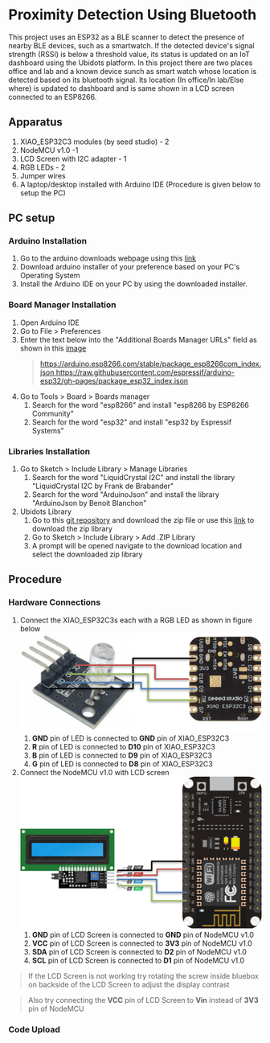 # Proximity Detection Using Bluetooth
This project uses an ESP32 as a BLE scanner to detect the presence of nearby BLE devices, such as a smartwatch. If the detected device's signal strength (RSSI) is below a threshold value, its status is updated on an IoT dashboard using the Ubidots platform. In this project there are two places office and lab and a known device sunch as smart watch whose location is detected based on its bluetooth signal. Its location (In office/In lab/Else where) is updated to dashboard and is same shown in a LCD screen connected to an ESP8266.
## Apparatus
1. XIAO_ESP32C3 modules (by seed studio) - 2
2. NodeMCU v1.0 -1
3. LCD Screen with I2C adapter - 1
4. RGB LEDs - 2
5. Jumper wires
6. A laptop/desktop installed with Arduino IDE (Procedure is given below to setup the PC)
## PC setup
### Arduino Installation
1. Go to the arduino downloads webpage using this [link](https://www.arduino.cc/en/software) 
2. Download arduino installer of your preference based on your PC's Operating System 
3. Install the Arduino IDE on your PC by using the downloaded installer.

### Board Manager Installation
1. Open Arduino IDE
2. Go to File > Preferences
3. Enter the text below into the "Additional Boards Manager URLs" field as shown in this [image](https://i0.wp.com/randomnerdtutorials.com/wp-content/uploads/2022/04/ESP32-URL-Arduino-IDE.png?w=828&quality=100&strip=all&ssl=1) 
    > https://arduino.esp8266.com/stable/package_esp8266com_index.json,https://raw.githubusercontent.com/espressif/arduino-esp32/gh-pages/package_esp32_index.json
4. Go to Tools > Board > Boards manager
    1. Search for the word "esp8266" and install "esp8266 by ESP8266 Community"
    2. Search for the word "esp32" and install "esp32 by Espressif Systems"
### Libraries Installation
1. Go to Sketch > Include Library > Manage Libraries
    1. Search for the word "LiquidCrystal I2C" and install the library "LiquidCrystal I2C by Frank de Brabander"
    2. Search for the word "ArduinoJson" and install the library "ArduinoJson by Benoit Blanchon"
2. Ubidots Library
    1. Go to this [git repository](https://github.com/ubidots/ubidots-esp32) and download the zip file or use this [link](https://github.com/ubidots/ubidots-esp32/archive/refs/heads/main.zip) to download the zip library
    2. Go to Sketch > Include Library > Add .ZIP Library
    3. A prompt will be opened navigate to the download location and select the downloaded zip library

## Procedure
### Hardware Connections
1. Connect the XIAO_ESP32C3s each with a RGB LED as shown in figure below
    ![XIAO_ESP32C3 connected to RGB LED](/Images/esp32_led.png "XIAO_ESP32C3 connected to RGB LED")
    1. **GND** pin of LED is connected to **GND** pin of XIAO_ESP32C3
    2. **R** pin of LED is connected to **D10** pin of XIAO_ESP32C3
    3. **B** pin of LED is connected to **D9** pin of XIAO_ESP32C3
    4. **G** pin of LED is connected to **D8** pin of XIAO_ESP32C3
2. Connect the NodeMCU v1.0 with LCD screen
    ![NodeMCU v1.0 connected to LCD screen](/Images/node_lcd.png "NodeMCU v1.0 connected to LCD Screen")
    1. **GND** pin of LCD Screen is connected to **GND** pin of NodeMCU v1.0
    2. **VCC** pin of LCD Screen is connected to **3V3** pin of NodeMCU v1.0
    3. **SDA** pin of LCD Screen is connected to **D2** pin of NodeMCU v1.0
    4. **SCL** pin of LCD Screen is connected to **D1** pin of NodeMCU v1.0
    
>If the LCD Screen is not working try rotating the screw inside bluebox on backside of the LCD Screen to adjust the display contrast
    
>Also try connecting the **VCC** pin of LCD Screen to **Vin** instead of **3V3** pin of NodeMCU
### Code Upload